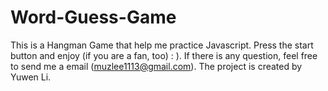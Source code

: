# Word-Guess-Game

This is a Hangman Game that help me practice Javascript.
Press the start button and enjoy (if you are a fan, too) : ).
If there is any question, feel free to send me a email (muzlee1113@gmail.com).
The project is created by Yuwen Li.